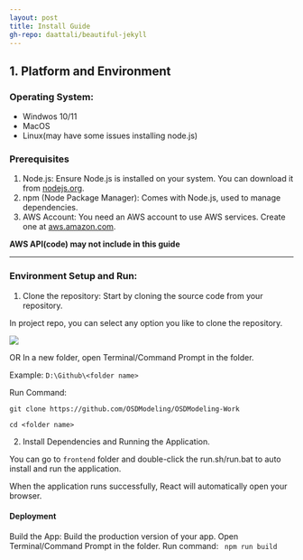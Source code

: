 ```yaml
---
layout: post
title: Install Guide
gh-repo: daattali/beautiful-jekyll
---
```


## 1. Platform and Environment
### Operating System:
- Windwos 10/11
- MacOS
- Linux(may have some issues installing node.js)

### Prerequisites
1. Node.js: Ensure Node.js is installed on your system. You can download it from [nodejs.org](https://nodejs.org/).
2. npm (Node Package Manager): Comes with Node.js, used to manage dependencies.
3. AWS Account: You need an AWS account to use AWS services. Create one at [aws.amazon.com](https://aws.amazon.com/).

**AWS API(code) may not include in this guide**

****

### Environment Setup and Run:
1. Clone the repository: Start by cloning the source code from your repository.

In project repo, you can select any option you like to clone the repository.

<img src="/install_1.png">

OR In a new folder, open Terminal/Command Prompt in the folder.

Example:
``
D:\Github\<folder name>
``

Run Command:

``git clone https://github.com/OSDModeling/OSDModeling-Work``

``cd <folder name>``

2. Install Dependencies and Running the Application.

You can go to `frontend` folder and double-click the run.sh/run.bat to auto install and run the application.

When the application runs successfully, React will automatically open your browser.

#### Deployment
Build the App: Build the production version of your app.
Open Terminal/Command Prompt in the folder. Run command:
`` npm run build``
